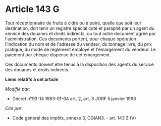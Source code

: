 # Article 143 G

Tout réceptionnaire de fruits à cidre ou à poiré, quelle que soit leur destination, doit tenir un registre spécial coté et
paraphé par un agent du service des douanes et droits indirects, ou tout autre document agréé par l'administration. Ces
documents portent, pour chaque opération : l'indication du nom et de l'adresse du vendeur, du tonnage livré, du prix
pratiqué, du mode de règlement employé et l'émargement du vendeur. Le paiement par chèque dispense de cet émargement. 

Ces documents doivent être tenus à la disposition des agents du service des douanes et droits indirects.

**Liens relatifs à cet article**

_Modifié par_:

  - Décret n°93-14 1993-01-04 art. 2, art. 3 JORF 5 janvier 1993

_Cité par_:

  - Code général des impôts, annexe 3, CGIAN3. - art. 143 Z (V)
